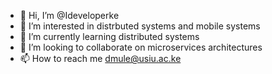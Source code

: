 - 👋 Hi, I’m @Ideveloperke
- 👀 I’m interested in distrbuted systems and mobile systems 
- 🌱 I’m currently learning distributed systems
- 💞️ I’m looking to collaborate on microservices architectures
- 📫 How to reach me dmule@usiu.ac.ke

<!---
Ideveloperke/Ideveloperke is a ✨ special ✨ repository because its `README.md` (this file) appears on your GitHub profile.
You can click the Preview link to take a look at your changes.
--->
